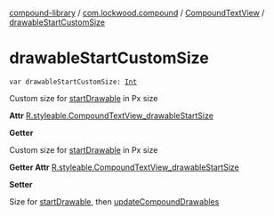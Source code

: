 [compound-library](../../index.md) / [com.lockwood.compound](../index.md) / [CompoundTextView](index.md) / [drawableStartCustomSize](./drawable-start-custom-size.md)

# drawableStartCustomSize

`var drawableStartCustomSize: `[`Int`](https://kotlinlang.org/api/latest/jvm/stdlib/kotlin/-int/index.html)

Custom size for [startDrawable](start-drawable.md) in Px size

**Attr**
[R.styleable.CompoundTextView_drawableStartSize](#)

**Getter**

Custom size for [startDrawable](start-drawable.md) in Px size

**Getter Attr**
[R.styleable.CompoundTextView_drawableStartSize](#)

**Setter**

Size for [startDrawable](start-drawable.md), then [updateCompoundDrawables](update-compound-drawables.md)

